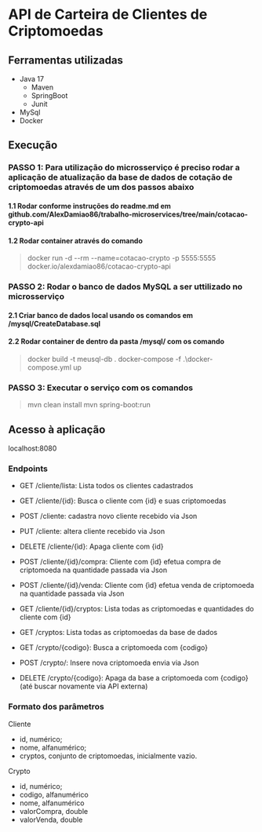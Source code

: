 # API de Carteira de Clientes de Criptomoedas

## Ferramentas utilizadas

- Java 17
  - Maven
  - SpringBoot
  - Junit
- MySql
- Docker

## Execução

### PASSO 1: Para utilização do microsserviço é preciso rodar a aplicação de atualização da base de dados de cotação de criptomoedas através de um dos passos abaixo

#### 1.1 Rodar conforme instruções do readme.md em github.com/AlexDamiao86/trabalho-microservices/tree/main/cotacao-crypto-api

#### 1.2 Rodar container através do comando

> docker run -d --rm --name=cotacao-crypto -p 5555:5555 docker.io/alexdamiao86/cotacao-crypto-api

### PASSO 2: Rodar o banco de dados MySQL a ser uttilizado no microsserviço

#### 2.1 Criar banco de dados local usando os comandos em /mysql/CreateDatabase.sql

#### 2.2 Rodar container de dentro da pasta /mysql/ com os comando

> docker build -t meusql-db .
> docker-compose -f .\docker-compose.yml up

### PASSO 3: Executar o serviço com os comandos

> mvn clean install
> mvn spring-boot:run

## Acesso à aplicação

localhost:8080

### Endpoints

- GET /cliente/lista: Lista todos os clientes cadastrados
- GET /cliente/{id}: Busca o cliente com {id} e suas criptomoedas
- POST /cliente: cadastra novo cliente recebido via Json
- PUT /cliente: altera cliente recebido via Json
- DELETE /cliente/{ìd}: Apaga cliente com {id}
- POST /cliente/{id}/compra: Cliente com {ìd} efetua compra de criptomoeda na quantidade passada via Json
- POST /cliente/{id}/venda: Cliente com {ìd} efetua venda de criptomoeda na quantidade passada via Json
- GET /cliente/{id}/cryptos: Lista todas as criptomoedas e quantidades do cliente com {id}

- GET /cryptos: Lista todas as criptomoedas da base de dados
- GET /crypto/{codigo}: Busca a criptomoeda com {codigo}
- POST /crypto/: Insere nova criptomoeda envia via Json
- DELETE /crypto/{codigo}: Apaga da base a criptomoeda com {codigo} (até buscar novamente via API externa)

### Formato dos parâmetros

Cliente

- id, numérico;
- nome, alfanumérico;
- cryptos, conjunto de criptomoedas, inicialmente vazio.

Crypto

- id, numérico;
- codigo, alfanumérico
- nome, alfanumérico
- valorCompra, double
- valorVenda, double
